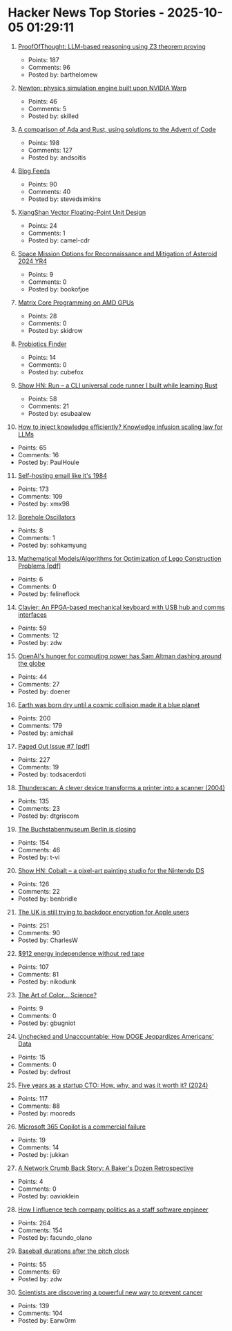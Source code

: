 # Hacker News Top Stories - 2025-10-05 01:29:11

1. [ProofOfThought: LLM-based reasoning using Z3 theorem proving](https://github.com/DebarghaG/proofofthought)
   - Points: 187
   - Comments: 96
   - Posted by: barthelomew

2. [Newton: physics simulation engine built upon NVIDIA Warp](https://github.com/newton-physics/newton)
   - Points: 46
   - Comments: 5
   - Posted by: skilled

3. [A comparison of Ada and Rust, using solutions to the Advent of Code](https://github.com/johnperry-math/AoC2023/blob/master/More_Detailed_Comparison.md)
   - Points: 198
   - Comments: 127
   - Posted by: andsoitis

4. [Blog Feeds](https://blogfeeds.net)
   - Points: 90
   - Comments: 40
   - Posted by: stevedsimkins

5. [XiangShan Vector Floating-Point Unit Design](https://docs.xiangshan.cc/projects/design/en/latest/backend/VFPU/)
   - Points: 24
   - Comments: 1
   - Posted by: camel-cdr

6. [Space Mission Options for Reconnaissance and Mitigation of Asteroid 2024 YR4](https://arxiv.org/abs/2509.12351)
   - Points: 9
   - Comments: 0
   - Posted by: bookofjoe

7. [Matrix Core Programming on AMD GPUs](https://salykova.github.io/matrix-cores-cdna)
   - Points: 28
   - Comments: 0
   - Posted by: skidrow

8. [Probiotics Finder](https://www.probioticfinder.org/)
   - Points: 14
   - Comments: 0
   - Posted by: cubefox

9. [Show HN: Run – a CLI universal code runner I built while learning Rust](https://github.com/Esubaalew/run)
   - Points: 58
   - Comments: 21
   - Posted by: esubaalew

10. [How to inject knowledge efficiently? Knowledge infusion scaling law for LLMs](https://arxiv.org/abs/2509.19371)
   - Points: 65
   - Comments: 16
   - Posted by: PaulHoule

11. [Self-hosting email like it's 1984](https://maxadamski.com/blog/2025/10/email.html)
   - Points: 173
   - Comments: 109
   - Posted by: xmx98

12. [Borehole Oscillators](https://www.gregegan.net/SCIENCE/Borehole/Borehole.html)
   - Points: 8
   - Comments: 1
   - Posted by: sohkamyung

13. [Mathematical Models/Algorithms for Optimization of Lego Construction Problems [pdf]](https://backend.orbit.dtu.dk/ws/portalfiles/portal/236623063/PhD_Thesis_Torkil_Kollsker.pdf)
   - Points: 6
   - Comments: 0
   - Posted by: felineflock

14. [Clavier: An FPGA-based mechanical keyboard with USB hub and comms interfaces](https://github.com/lsartory/Clavier)
   - Points: 59
   - Comments: 12
   - Posted by: zdw

15. [OpenAI's hunger for computing power has Sam Altman dashing around the globe](https://www.wsj.com/tech/ai/openai-sam-altman-asia-middle-east-7b660809)
   - Points: 44
   - Comments: 27
   - Posted by: doener

16. [Earth was born dry until a cosmic collision made it a blue planet](https://www.sciencedaily.com/releases/2025/09/250928095654.htm)
   - Points: 200
   - Comments: 179
   - Posted by: amichail

17. [Paged Out Issue #7 [pdf]](https://pagedout.institute/download/PagedOut_007.pdf)
   - Points: 227
   - Comments: 19
   - Posted by: todsacerdoti

18. [Thunderscan: A clever device transforms a printer into a scanner (2004)](https://www.folklore.org/Thunderscan.html)
   - Points: 135
   - Comments: 23
   - Posted by: dtgriscom

19. [The Buchstabenmuseum Berlin is closing](https://www.buchstabenmuseum.de/en/)
   - Points: 154
   - Comments: 46
   - Posted by: t-vi

20. [Show HN: Cobalt – a pixel-art painting studio for the Nintendo DS](https://benbridle.com/projects/cobalt.html)
   - Points: 126
   - Comments: 22
   - Posted by: benbridle

21. [The UK is still trying to backdoor encryption for Apple users](https://www.eff.org/deeplinks/2025/10/uk-still-trying-backdoor-encryption-apple-users)
   - Points: 251
   - Comments: 90
   - Posted by: CharlesW

22. [$912 energy independence without red tape](https://sunboxlabs.com/)
   - Points: 107
   - Comments: 81
   - Posted by: nikodunk

23. [The Art of Color... Science?](https://nikonrumors.com/2025/09/30/the-art-of-color-science.aspx/)
   - Points: 9
   - Comments: 0
   - Posted by: gbugniot

24. [Unchecked and Unaccountable: How DOGE Jeopardizes Americans' Data](https://www.hsgac.senate.gov/media/dems/peters-report-finds-that-doge-continues-to-operate-unchecked-likely-violating-federal-privacy-and-security-laws-and-putting-the-safety-of-americans-personal-information-in-danger/)
   - Points: 15
   - Comments: 0
   - Posted by: defrost

25. [Five years as a startup CTO: How, why, and was it worth it? (2024)](https://distinctplace.com/2024/09/11/five-years-as-startup-cto-was-it-all-worth-it/)
   - Points: 117
   - Comments: 88
   - Posted by: mooreds

26. [Microsoft 365 Copilot is a commercial failure](https://www.perspectives.plus/p/microsoft-365-copilot-commercial-failure)
   - Points: 19
   - Comments: 14
   - Posted by: jukkan

27. [A Network Crumb Back Story: A Baker's Dozen Retrospective](https://www.kentik.com/blog/crumb-back-story-a-bakers-dozen-retrospective/)
   - Points: 4
   - Comments: 0
   - Posted by: oavioklein

28. [How I influence tech company politics as a staff software engineer](https://www.seangoedecke.com/how-to-influence-politics/)
   - Points: 264
   - Comments: 154
   - Posted by: facundo_olano

29. [Baseball durations after the pitch clock](https://leancrew.com/all-this/2025/09/baseball-durations-after-the-pitch-clock/)
   - Points: 55
   - Comments: 69
   - Posted by: zdw

30. [Scientists are discovering a powerful new way to prevent cancer](https://www.economist.com/science-and-technology/2025/09/02/scientists-are-discovering-a-powerful-new-way-to-prevent-cancer)
   - Points: 139
   - Comments: 104
   - Posted by: Earw0rm

